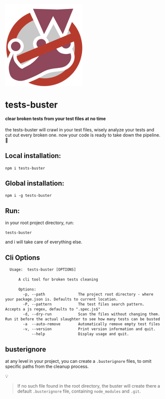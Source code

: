 <img src="tests-buster.png" alt="tests-buster" width="250"/>

# tests-buster

#### clear broken tests from your test files at no time

the tests-buster will crawl in your test files, wisely analyze your tests and cut out every broken one. now your code is ready to take down the pipeline. :crossed_flags:

## Local installation:

`npm i tests-buster`

## Global installation:

`npm i -g tests-buster`

## Run:

in your root project directory, run:

 `tests-buster`

 and i will take care of everything else.

## Cli Options
```
  Usage:  tests-buster [OPTIONS]
      
      A cli tool for broken tests cleaning
      
      Options:
        -p, --path               The project root directory - where your package.json is. Defaults to current location.
        -P, --pattern            The test files search pattern. Accepts a js regex, defaults to ".spec.js$"
        -d, --dry-run            Scan the files without changing them. Run it before the actual slaughter to see how many tests can be busted
        -a  --auto-remove        Automatically remove empty test files
        -v, --version            Print version information and quit.
            --help               Display usage and quit.
```

## busterignore

at any level in your project, you can create a `.busterignore` files, to omit specific paths from the cleanup process.

:bulb:
> If no such file found in the root directory, the buster will create there a default `.busterignore` file, containing `node_modules` and `.git`.